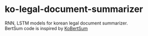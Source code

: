 # ko-legal-document-summarizer

RNN, LSTM models for korean legal document summarizer.  
BertSum code is inspired by [KoBertSum](https://github.com/uoneway/KoBertSum)

